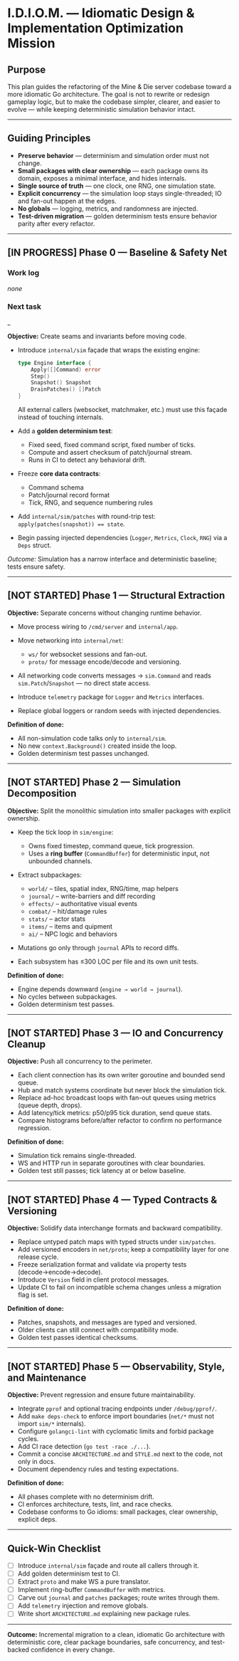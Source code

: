 # I.D.I.O.M. — Idiomatic Design & Implementation Optimization Mission

## Purpose

This plan guides the refactoring of the Mine & Die server codebase toward a more idiomatic Go architecture. The goal is not to rewrite or redesign gameplay logic, but to make the codebase simpler, clearer, and easier to evolve — while keeping deterministic simulation behavior intact.

---

## Guiding Principles

* **Preserve behavior** — determinism and simulation order must not change.
* **Small packages with clear ownership** — each package owns its domain, exposes a minimal interface, and hides internals.
* **Single source of truth** — one clock, one RNG, one simulation state.
* **Explicit concurrency** — the simulation loop stays single-threaded; IO and fan-out happen at the edges.
* **No globals** — logging, metrics, and randomness are injected.
* **Test-driven migration** — golden determinism tests ensure behavior parity after every refactor.

---

## [IN PROGRESS] Phase 0 — Baseline & Safety Net

### Work log

_none_

### Next task

_

**Objective:** Create seams and invariants before moving code.

* Introduce `internal/sim` façade that wraps the existing engine:

  ```go
  type Engine interface {
      Apply([]Command) error
      Step()
      Snapshot() Snapshot
      DrainPatches() []Patch
  }
  ```

  All external callers (websocket, matchmaker, etc.) must use this façade instead of touching internals.

* Add a **golden determinism test**:

  * Fixed seed, fixed command script, fixed number of ticks.
  * Compute and assert checksum of patch/journal stream.
  * Runs in CI to detect any behavioral drift.

* Freeze **core data contracts**:

  * Command schema
  * Patch/journal record format
  * Tick, RNG, and sequence numbering rules

* Add `internal/sim/patches` with round-trip test: `apply(patches(snapshot)) == state`.

* Begin passing injected dependencies (`Logger`, `Metrics`, `Clock`, `RNG`) via a `Deps` struct.

*Outcome:* Simulation has a narrow interface and deterministic baseline; tests ensure safety.

---

## [NOT STARTED] Phase 1 — Structural Extraction

**Objective:** Separate concerns without changing runtime behavior.

* Move process wiring to `/cmd/server` and `internal/app`.
* Move networking into `internal/net`:

  * `ws/` for websocket sessions and fan-out.
  * `proto/` for message encode/decode and versioning.
* All networking code converts messages → `sim.Command` and reads `sim.Patch`/`Snapshot` — no direct state access.
* Introduce `telemetry` package for `Logger` and `Metrics` interfaces.
* Replace global loggers or random seeds with injected dependencies.

**Definition of done:**

* All non-simulation code talks only to `internal/sim`.
* No new `context.Background()` created inside the loop.
* Golden determinism test passes unchanged.

---

## [NOT STARTED] Phase 2 — Simulation Decomposition

**Objective:** Split the monolithic simulation into smaller packages with explicit ownership.

* Keep the tick loop in `sim/engine`:

  * Owns fixed timestep, command queue, tick progression.
  * Uses a **ring buffer** (`CommandBuffer`) for deterministic input, not unbounded channels.
* Extract subpackages:

  * `world/` – tiles, spatial index, RNG/time, map helpers
  * `journal/` – write-barriers and diff recording
  * `effects/` – authoritative visual events
  * `combat/` – hit/damage rules
  * `stats/` – actor stats
  * `items/` – items and quipment
  * `ai/` – NPC logic and behaviors
* Mutations go only through `journal` APIs to record diffs.
* Each subsystem has ≤300 LOC per file and its own unit tests.

**Definition of done:**

* Engine depends downward (`engine → world → journal`).
* No cycles between subpackages.
* Golden determinism test passes.

---

## [NOT STARTED] Phase 3 — IO and Concurrency Cleanup

**Objective:** Push all concurrency to the perimeter.

* Each client connection has its own writer goroutine and bounded send queue.
* Hub and match systems coordinate but never block the simulation tick.
* Replace ad-hoc broadcast loops with fan-out queues using metrics (queue depth, drops).
* Add latency/tick metrics: p50/p95 tick duration, send queue stats.
* Compare histograms before/after refactor to confirm no performance regression.

**Definition of done:**

* Simulation tick remains single-threaded.
* WS and HTTP run in separate goroutines with clear boundaries.
* Golden test still passes; tick latency at or below baseline.

---

## [NOT STARTED] Phase 4 — Typed Contracts & Versioning

**Objective:** Solidify data interchange formats and backward compatibility.

* Replace untyped patch maps with typed structs under `sim/patches`.
* Add versioned encoders in `net/proto`; keep a compatibility layer for one release cycle.
* Freeze serialization format and validate via property tests (decode→encode→decode).
* Introduce `Version` field in client protocol messages.
* Update CI to fail on incompatible schema changes unless a migration flag is set.

**Definition of done:**

* Patches, snapshots, and messages are typed and versioned.
* Older clients can still connect with compatibility mode.
* Golden test passes identical checksums.

---

## [NOT STARTED] Phase 5 — Observability, Style, and Maintenance

**Objective:** Prevent regression and ensure future maintainability.

* Integrate `pprof` and optional tracing endpoints under `/debug/pprof/`.
* Add `make deps-check` to enforce import boundaries (`net/*` must not import `sim/*` internals).
* Configure `golangci-lint` with cyclomatic limits and forbid package cycles.
* Add CI race detection (`go test -race ./...`).
* Commit a concise `ARCHITECTURE.md` and `STYLE.md` next to the code, not only in docs.
* Document dependency rules and testing expectations.

**Definition of done:**

* All phases complete with no determinism drift.
* CI enforces architecture, tests, lint, and race checks.
* Codebase conforms to Go idioms: small packages, clear ownership, explicit deps.

---

## Quick-Win Checklist

* [ ] Introduce `internal/sim` façade and route all callers through it.
* [ ] Add golden determinism test to CI.
* [ ] Extract `proto` and make WS a pure translator.
* [ ] Implement ring-buffer `CommandBuffer` with metrics.
* [ ] Carve out `journal` and `patches` packages; route writes through them.
* [ ] Add `telemetry` injection and remove globals.
* [ ] Write short `ARCHITECTURE.md` explaining new package rules.

---

**Outcome:**
Incremental migration to a clean, idiomatic Go architecture with deterministic core, clear package boundaries, safe concurrency, and test-backed confidence in every change.
